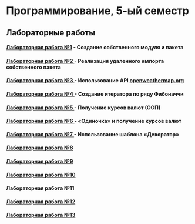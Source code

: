 # Программирование, 5-ый семестр
## Лабораторные работы
#### <a href = https://github.com/SArtemS/Lab5_1> Лабораторная работа №1</a> - Создание собственного модуля и пакета

#### <a href = https://github.com/SArtemS/Lab5_2> Лабораторная работа №2 </a> - Реализация удаленного импорта собственного пакета

#### <a href = https://github.com/SArtemS/Lab5_3> Лабораторная работа №3 </a> - Использование API <a href = https://openweathermap.org> openweathermap.org</a>

#### <a href = https://github.com/SArtemS/Lab5_4> Лабораторная работа №4 </a> - Создание итератора по ряду Фибоначчи

#### <a href = https://github.com/SArtemS/Lab5_5> Лабораторная работа №5 </a> - Получение курсов валют (ООП)

#### <a href = https://github.com/SArtemS/Lab5_6> Лабораторная работа №6 </a> - «Одиночка» и получение курсов валют

#### <a href = https://github.com/SArtemS/Lab5_7> Лабораторная работа №7 </a> - Использование шаблона «Декоратор»

#### <a href = https://replit.com/@ArtemScherbinin/Lab58#main.py> Лабораторная работа №8 </a>

#### <a href = https://replit.com/@ArtemScherbinin/Lab59> Лабораторная работа №9 </a>

#### <a href = https://replit.com/@ArtemScherbinin/Lab510> Лабораторная работа №10 </a>

#### <a> Лабораторная работа №11 </a>

#### <a href = https://github.com/SArtemS/Lab5_12> Лабораторная работа №12 </a>

#### <a href = https://github.com/SArtemS/Lab5_13> Лабораторная работа №13 </a>
